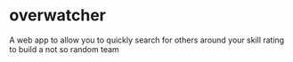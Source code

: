 # overwatcher
A web app to allow you to quickly search for others around your skill rating to build a not so random team
